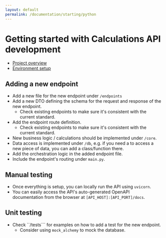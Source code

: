 ```yaml
---
layout: default
permalink: /documentation/starting/python
---
```

# Getting started with Calculations API development

- [Project overview](https://renovus-tech.github.io/solarec/documentation/python/)
- [Environment setup](https://github.com/Renovus-Tech/solarec-python/blob/main/README.md)

## Adding a new endpoint

- Add a new file for the new endpoint under ```/endpoints```
- Add a new DTO defining the schema for the request and response of the new endpoint.
   - Check existing endpoints to make sure it's consistent with the current standard. 
- Add the endpoint route definition.
   - Check existing endpoints to make sure it's consistent with the current standard.
- New business logic / calculations should be implemented under ```/core```.
- Data access is implemented under ```/db```, e.g. if you need a to access a new piece of data, you can add a class/function there.
- Add the orchestration logic in the added endpoint file.
- Include the endpoint's routing under ```main.py```.

## Manual testing

- Once everything is setup, you can locally run the API using ```uvicorn```.
- You can easily access the API's auto-generated OpenAPI documentation from the browser at ```[API_HOST]:[API_PORT]/docs```.

## Unit testing

- Check ``/tests``` for examples on how to add a test for the new endpoint.
   - Consider using ```mock_alchemy``` to mock the database.